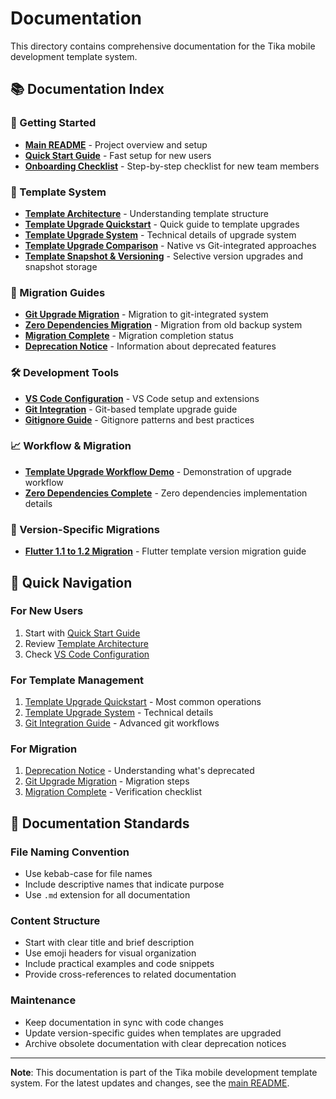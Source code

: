 # Documentation

This directory contains comprehensive documentation for the Tika mobile development template system.

## 📚 Documentation Index

### 🚀 Getting Started
- **[Main README](../README.md)** - Project overview and setup
- **[Quick Start Guide](../QUICKSTART.md)** - Fast setup for new users
- **[Onboarding Checklist](../ONBOARDING.md)** - Step-by-step checklist for new team members

### 🔧 Template System
- **[Template Architecture](./template-architecture.md)** - Understanding template structure
- **[Template Upgrade Quickstart](./template-upgrade-quickstart.md)** - Quick guide to template upgrades
- **[Template Upgrade System](./template-upgrade-system.md)** - Technical details of upgrade system
- **[Template Upgrade Comparison](./template-upgrade-comparison.md)** - Native vs Git-integrated approaches
- **[Template Snapshot & Versioning](./template-snapshot-versioning.md)** - Selective version upgrades and snapshot storage

### 🔄 Migration Guides
- **[Git Upgrade Migration](./git-upgrade-migration.md)** - Migration to git-integrated system
- **[Zero Dependencies Migration](./zero-dependencies-migration.md)** - Migration from old backup system
- **[Migration Complete](./MIGRATION-COMPLETE.md)** - Migration completion status
- **[Deprecation Notice](./DEPRECATION-NOTICE.md)** - Information about deprecated features

### 🛠️ Development Tools
- **[VS Code Configuration](./vscode-configuration.md)** - VS Code setup and extensions
- **[Git Integration](./git-integrated-template-upgrade.md)** - Git-based template upgrade guide
- **[Gitignore Guide](./gitignore.md)** - Gitignore patterns and best practices

### 📈 Workflow & Migration
- **[Template Upgrade Workflow Demo](./template-upgrade-workflow-demo.md)** - Demonstration of upgrade workflow
- **[Zero Dependencies Complete](./zero-dependencies-complete.md)** - Zero dependencies implementation details

### 📂 Version-Specific Migrations
- **[Flutter 1.1 to 1.2 Migration](./migrations/flutter-1.1-to-1.2.md)** - Flutter template version migration guide

## 🎯 Quick Navigation

### For New Users
1. Start with [Quick Start Guide](../QUICKSTART.md)
2. Review [Template Architecture](./template-architecture.md)
3. Check [VS Code Configuration](./vscode-configuration.md)

### For Template Management
1. [Template Upgrade Quickstart](./template-upgrade-quickstart.md) - Most common operations
2. [Template Upgrade System](./template-upgrade-system.md) - Technical details
3. [Git Integration Guide](./git-integrated-template-upgrade.md) - Advanced git workflows

### For Migration
1. [Deprecation Notice](./DEPRECATION-NOTICE.md) - Understanding what's deprecated
2. [Git Upgrade Migration](./git-upgrade-migration.md) - Migration steps
3. [Migration Complete](./MIGRATION-COMPLETE.md) - Verification checklist

## 📖 Documentation Standards

### File Naming Convention
- Use kebab-case for file names
- Include descriptive names that indicate purpose
- Use `.md` extension for all documentation

### Content Structure
- Start with clear title and brief description
- Use emoji headers for visual organization
- Include practical examples and code snippets
- Provide cross-references to related documentation

### Maintenance
- Keep documentation in sync with code changes
- Update version-specific guides when templates are upgraded
- Archive obsolete documentation with clear deprecation notices

---

**Note**: This documentation is part of the Tika mobile development template system. For the latest updates and changes, see the [main README](../README.md).
